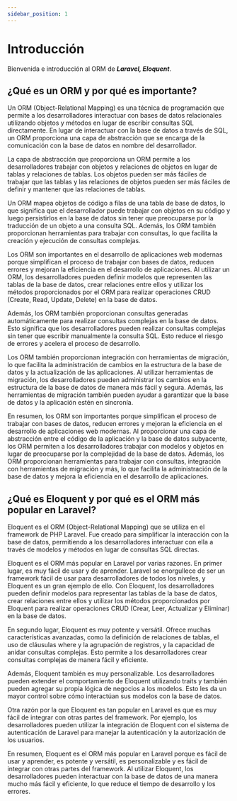 ```yaml
---
sidebar_position: 1
---
```


# Introducción

Bienvenida e introducción al ORM de ***Laravel, Eloquent***.

## ¿Qué es un ORM y por qué es importante?

Un ORM (Object-Relational Mapping) es una técnica de programación que permite a los desarrolladores interactuar con bases de datos relacionales utilizando objetos y métodos en lugar de escribir consultas SQL directamente. En lugar de interactuar con la base de datos a través de SQL, un ORM proporciona una capa de abstracción que se encarga de la comunicación con la base de datos en nombre del desarrollador.

La capa de abstracción que proporciona un ORM permite a los desarrolladores trabajar con objetos y relaciones de objetos en lugar de tablas y relaciones de tablas. Los objetos pueden ser más fáciles de trabajar que las tablas y las relaciones de objetos pueden ser más fáciles de definir y mantener que las relaciones de tablas.

Un ORM mapea objetos de código a filas de una tabla de base de datos, lo que significa que el desarrollador puede trabajar con objetos en su código y luego persistirlos en la base de datos sin tener que preocuparse por la traducción de un objeto a una consulta SQL. Además, los ORM también proporcionan herramientas para trabajar con consultas, lo que facilita la creación y ejecución de consultas complejas.

Los ORM son importantes en el desarrollo de aplicaciones web modernas porque simplifican el proceso de trabajar con bases de datos, reducen errores y mejoran la eficiencia en el desarrollo de aplicaciones. Al utilizar un ORM, los desarrolladores pueden definir modelos que representen las tablas de la base de datos, crear relaciones entre ellos y utilizar los métodos proporcionados por el ORM para realizar operaciones CRUD (Create, Read, Update, Delete) en la base de datos.

Además, los ORM también proporcionan consultas generadas automáticamente para realizar consultas complejas en la base de datos. Esto significa que los desarrolladores pueden realizar consultas complejas sin tener que escribir manualmente la consulta SQL. Esto reduce el riesgo de errores y acelera el proceso de desarrollo.

Los ORM también proporcionan integración con herramientas de migración, lo que facilita la administración de cambios en la estructura de la base de datos y la actualización de las aplicaciones. Al utilizar herramientas de migración, los desarrolladores pueden administrar los cambios en la estructura de la base de datos de manera más fácil y segura. Además, las herramientas de migración también pueden ayudar a garantizar que la base de datos y la aplicación estén en sincronía.

En resumen, los ORM son importantes porque simplifican el proceso de trabajar con bases de datos, reducen errores y mejoran la eficiencia en el desarrollo de aplicaciones web modernas. Al proporcionar una capa de abstracción entre el código de la aplicación y la base de datos subyacente, los ORM permiten a los desarrolladores trabajar con modelos y objetos en lugar de preocuparse por la complejidad de la base de datos. Además, los ORM proporcionan herramientas para trabajar con consultas, integración con herramientas de migración y más, lo que facilita la administración de la base de datos y mejora la eficiencia en el desarrollo de aplicaciones.

## ¿Qué es Eloquent y por qué es el ORM más popular en Laravel?

Eloquent es el ORM (Object-Relational Mapping) que se utiliza en el framework de PHP Laravel. Fue creado para simplificar la interacción con la base de datos, permitiendo a los desarrolladores interactuar con ella a través de modelos y métodos en lugar de consultas SQL directas.

Eloquent es el ORM más popular en Laravel por varias razones. En primer lugar, es muy fácil de usar y de aprender. Laravel se enorgullece de ser un framework fácil de usar para desarrolladores de todos los niveles, y Eloquent es un gran ejemplo de ello. Con Eloquent, los desarrolladores pueden definir modelos para representar las tablas de la base de datos, crear relaciones entre ellos y utilizar los métodos proporcionados por Eloquent para realizar operaciones CRUD (Crear, Leer, Actualizar y Eliminar) en la base de datos.

En segundo lugar, Eloquent es muy potente y versátil. Ofrece muchas características avanzadas, como la definición de relaciones de tablas, el uso de cláusulas where y la agrupación de registros, y la capacidad de anidar consultas complejas. Esto permite a los desarrolladores crear consultas complejas de manera fácil y eficiente.

Además, Eloquent también es muy personalizable. Los desarrolladores pueden extender el comportamiento de Eloquent utilizando traits y también pueden agregar su propia lógica de negocios a los modelos. Esto les da un mayor control sobre cómo interactúan sus modelos con la base de datos.

Otra razón por la que Eloquent es tan popular en Laravel es que es muy fácil de integrar con otras partes del framework. Por ejemplo, los desarrolladores pueden utilizar la integración de Eloquent con el sistema de autenticación de Laravel para manejar la autenticación y la autorización de los usuarios.

En resumen, Eloquent es el ORM más popular en Laravel porque es fácil de usar y aprender, es potente y versátil, es personalizable y es fácil de integrar con otras partes del framework. Al utilizar Eloquent, los desarrolladores pueden interactuar con la base de datos de una manera mucho más fácil y eficiente, lo que reduce el tiempo de desarrollo y los errores.






